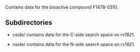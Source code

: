 Contains data for the bioactive compound F1478-0310.

## Subdirectories

- cside/ contains data for the C-side search space on rv1821.

- nside/ contains data for the N-side search space on rv1821.


